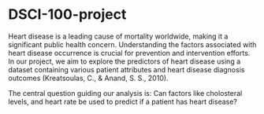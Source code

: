 # DSCI-100-project
Heart disease is a leading cause of mortality worldwide, making it a significant public health concern. Understanding the factors associated with heart disease occurrence is crucial for prevention and intervention efforts. In our project, we aim to explore the predictors of heart disease using a dataset containing various patient attributes and heart disease diagnosis outcomes (Kreatsoulas, C., & Anand, S. S., 2010).

The central question guiding our analysis is: Can factors like cholosteral levels, and heart rate be used to predict if a patient has heart disease?
